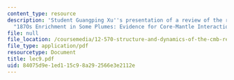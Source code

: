 ```yaml
---
content_type: resource
description: 'Student Guangping Xu''s presentation of a review of the reading assignment
  "187Os Enrichment in Some Plumes: Evidence for Core-Mantle Interaction?"'
file: null
file_location: /coursemedia/12-570-structure-and-dynamics-of-the-cmb-region-spring-2004/84075d9e1ed115c98a292566e3e2112e_lec9.pdf
file_type: application/pdf
resourcetype: Document
title: lec9.pdf
uid: 84075d9e-1ed1-15c9-8a29-2566e3e2112e
---
```

